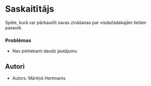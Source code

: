 # Saskaitītājs

Spēle, kurā var pārbaudīt savas zināšanas par visdažādakajām lietām pasaulē.


### Problēmas

* Nav pietiekami daudz jautājumu

## Autori

* Autors: Mārtiņš Hertmanis